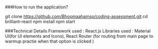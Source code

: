 ###How to run the application?

git clone https://github.com/Bhoomaahamso/coding-assessment.git
cd brilliant-react
npm install
npm start


###Technical Details
Framework used : React.js
Libraries used : Material UI(for UI elements and Icons), React Router (for routing from main page to warmup practie when that option is clicked )
